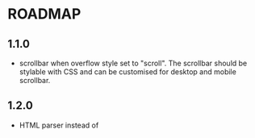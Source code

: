 ROADMAP
==============

1.1.0
------------
- scrollbar when overflow style set to "scroll". The scrollbar should be stylable 
with CSS and can be customised for desktop and mobile scrollbar.

1.2.0
------------
- HTML parser instead of 
